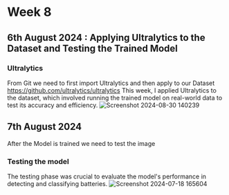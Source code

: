 # Week 8
## 6th August 2024 : Applying Ultralytics to the Dataset and Testing the Trained Model
### Ultralytics
From Git we need to first import Ultralytics and then apply to our Dataset
https://github.com/ultralytics/ultralytics
This week, I applied Ultralytics to the dataset, which involved running the trained model on real-world data to test its accuracy and efficiency.
![Screenshot 2024-08-30 140239](https://github.com/user-attachments/assets/d02ec3c3-25d4-4638-b94a-186ec6eb11b5)

## 7th August 2024
After the Model is trained we need to test the image
### Testing the model
The testing phase was crucial to evaluate the model's performance in detecting and classifying batteries.
![Screenshot 2024-07-18 165604](https://github.com/user-attachments/assets/9ae5f880-2044-4f6e-90d0-2991263f2faf)
